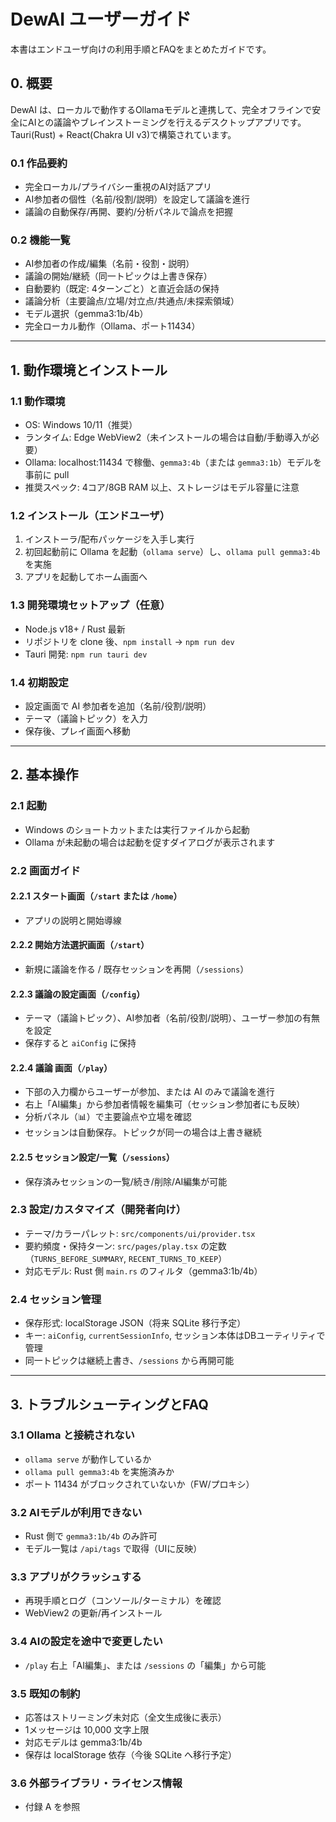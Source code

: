 # DewAI ユーザーガイド

本書はエンドユーザ向けの利用手順とFAQをまとめたガイドです。

## 0. 概要
DewAI は、ローカルで動作するOllamaモデルと連携して、完全オフラインで安全にAIとの議論やブレインストーミングを行えるデスクトップアプリです。Tauri(Rust) + React(Chakra UI v3)で構築されています。

### 0.1 作品要約
- 完全ローカル/プライバシー重視のAI対話アプリ
- AI参加者の個性（名前/役割/説明）を設定して議論を進行
- 議論の自動保存/再開、要約/分析パネルで論点を把握

### 0.2 機能一覧
- AI参加者の作成/編集（名前・役割・説明）
- 議論の開始/継続（同一トピックは上書き保存）
- 自動要約（既定: 4ターンごと）と直近会話の保持
- 議論分析（主要論点/立場/対立点/共通点/未探索領域）
- モデル選択（gemma3:1b/4b）
- 完全ローカル動作（Ollama、ポート11434）

---

## 1. 動作環境とインストール

### 1.1 動作環境
- OS: Windows 10/11（推奨）
- ランタイム: Edge WebView2（未インストールの場合は自動/手動導入が必要）
- Ollama: localhost:11434 で稼働、`gemma3:4b`（または `gemma3:1b`）モデルを事前に pull
- 推奨スペック: 4コア/8GB RAM 以上、ストレージはモデル容量に注意

### 1.2 インストール（エンドユーザ）
1) インストーラ/配布パッケージを入手し実行
2) 初回起動前に Ollama を起動（`ollama serve`）し、`ollama pull gemma3:4b` を実施
3) アプリを起動してホーム画面へ

### 1.3 開発環境セットアップ（任意）
- Node.js v18+ / Rust 最新
- リポジトリを clone 後、`npm install` → `npm run dev`
- Tauri 開発: `npm run tauri dev`

### 1.4 初期設定
- 設定画面で AI 参加者を追加（名前/役割/説明）
- テーマ（議論トピック）を入力
- 保存後、プレイ画面へ移動

---

## 2. 基本操作

### 2.1 起動
- Windows のショートカットまたは実行ファイルから起動
- Ollama が未起動の場合は起動を促すダイアログが表示されます

### 2.2 画面ガイド

#### 2.2.1 スタート画面（`/start` または `/home`）
- アプリの説明と開始導線

#### 2.2.2 開始方法選択画面（`/start`）
- 新規に議論を作る / 既存セッションを再開（`/sessions`）

#### 2.2.3 議論の設定画面（`/config`）
- テーマ（議論トピック）、AI参加者（名前/役割/説明）、ユーザー参加の有無を設定
- 保存すると `aiConfig` に保持

#### 2.2.4 議論 画面（`/play`）
- 下部の入力欄からユーザーが参加、または AI のみで議論を進行
- 右上「AI編集」から参加者情報を編集可（セッション参加者にも反映）
- 分析パネル（📊）で主要論点や立場を確認
- セッションは自動保存。トピックが同一の場合は上書き継続

#### 2.2.5 セッション設定/一覧（`/sessions`）
- 保存済みセッションの一覧/続き/削除/AI編集が可能

### 2.3 設定/カスタマイズ（開発者向け）
- テーマ/カラーパレット: `src/components/ui/provider.tsx`
- 要約頻度・保持ターン: `src/pages/play.tsx` の定数（`TURNS_BEFORE_SUMMARY`, `RECENT_TURNS_TO_KEEP`）
- 対応モデル: Rust 側 `main.rs` のフィルタ（gemma3:1b/4b）

### 2.4 セッション管理
- 保存形式: localStorage JSON（将来 SQLite 移行予定）
- キー: `aiConfig`, `currentSessionInfo`, セッション本体はDBユーティリティで管理
- 同一トピックは継続上書き、`/sessions` から再開可能

---

## 3. トラブルシューティングとFAQ

### 3.1 Ollama と接続されない
- `ollama serve` が動作しているか
- `ollama pull gemma3:4b` を実施済みか
- ポート 11434 がブロックされていないか（FW/プロキシ）

### 3.2 AIモデルが利用できない
- Rust 側で `gemma3:1b/4b` のみ許可
- モデル一覧は `/api/tags` で取得（UIに反映）

### 3.3 アプリがクラッシュする
- 再現手順とログ（コンソール/ターミナル）を確認
- WebView2 の更新/再インストール

### 3.4 AIの設定を途中で変更したい
- `/play` 右上「AI編集」、または `/sessions` の「編集」から可能

### 3.5 既知の制約
- 応答はストリーミング未対応（全文生成後に表示）
- 1メッセージは 10,000 文字上限
- 対応モデルは gemma3:1b/4b
- 保存は localStorage 依存（今後 SQLite へ移行予定）

### 3.6 外部ライブラリ・ライセンス情報
- 付録 A を参照
